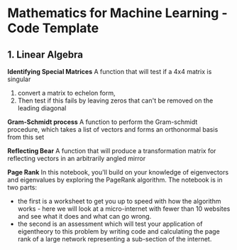 # Mathematics for Machine Learning - Code Template

## 1. Linear Algebra
**Identifying Special Matrices**
A function that will test if a 4x4 matrix is singular
1. convert a matrix to echelon form, 
2. Then test if this fails by leaving zeros that can't be removed on the leading diagonal

**Gram-Schmidt process**
A function to perform the Gram-schmidt procedure, which takes a list of vectors and forms an orthonormal basis from this set

**Reflecting Bear**
A function that will produce a transformation matrix for reflecting vectors in an arbitrarily angled mirror

**Page Rank**
In this notebook, you'll build on your knowledge of eigenvectors and eigenvalues by exploring the PageRank algorithm. The notebook is in two parts:
- the first is a worksheet to get you up to speed with how the algorithm works - here we will look at a micro-internet with fewer than 10 websites and see what it does and what can go wrong. 
- the second is an assessment which will test your application of eigentheory to this problem by writing code and calculating the page rank of a large network representing a sub-section of the internet.

